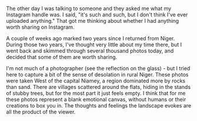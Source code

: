 The other day I was talking to someone and they asked me what my Instagram handle was. I said, \"it's such and such, but I don't think I've ever uploaded anything.\" That got me thinking about whether I had anything worth sharing on Instagram.

A couple of weeks ago marked two years since I returned from Niger. During those two years, I've thought very little about my time there, but I went back and skimmed through several thousand photos today, and decided that some of them are worth sharing.

I'm not much of a photographer (see the reflection on the glass) - but I tried here to capture a bit of the sense of desolation in rural Niger. These photos were taken West of the capital Niamey, a region dominated more by rocks than sand. There are villages scattered around the flats, hiding in the stands of stubby trees, but for the most part it just feels empty. I think that for me these photos represent a blank emotional canvas, without humans or their creations to box you in. The thoughts and feelings the landscape evokes are all the product of the viewer.